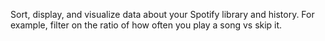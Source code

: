 Sort, display, and visualize data about your Spotify library and history. For example, filter on the ratio of how often you play a song vs skip it.
